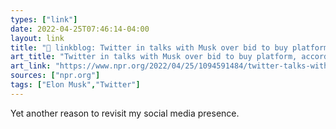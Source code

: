 ```yaml
---
types: ["link"]
date: 2022-04-25T07:46:14-04:00
layout: link
title: "🔗 linkblog: Twitter in talks with Musk over bid to buy platform, according to reports : NPR'"
art_title: "Twitter in talks with Musk over bid to buy platform, according to reports : NPR"
art_link: "https://www.npr.org/2022/04/25/1094591484/twitter-talks-with-musk-over-bid-to-buy-platform"
sources: ["npr.org"]
tags: ["Elon Musk","Twitter"]
---
```

Yet another reason to revisit my social media presence.
